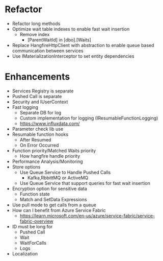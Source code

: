 ﻿
# Refactor
* Refactor long methods
* Optimize wait table indexes to enable fast wait insertion
	* Remove index 
		* [ParentWaitId] in [dbo].[Waits]
* Replace HangfireHttpClient with abstraction to enable queue based communication between services
* Use IMaterializationInterceptor to set entity dependencies

# Enhancements
* Services Registry is separate
* Pushed Call is separate
* Security and IUserContext
* Fast logging
	* Separate DB for log
	* Custom implementation for logging (IResumableFunctionLogging)
	* https://www.influxdata.com/
* Parameter check lib use
* Resumable function hooks
	* After Resumed
	* On Error Occurred
* Function priority/Matched Waits priority
	* How hangfire handle priority
* Performance Analysis/Monitoring
* Store options
	* Use Queue Service to Handle Pushed Calls
		* Kafka,RbbittMQ or ActiveMQ
	* Use Queue Service that support queries for fast wait insertion
* Encryption option for sensitive data
	* Function state
	* Match and SetData Expressions
* Use pull mode to get calls from a queue
* How can I benefit from Azure Service Fabric
	* https://learn.microsoft.com/en-us/azure/service-fabric/service-fabric-overview
* ID must be long for
	* Pushed Call
	* Wait
	* WaitForCalls
	* Logs
* Localization